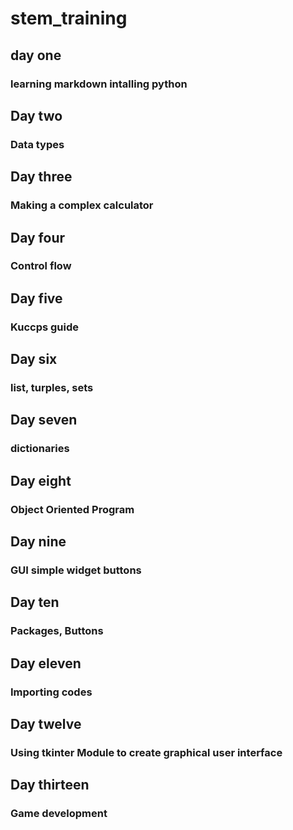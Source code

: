 # stem_training
## day one
### learning markdown intalling python
## Day two
### Data types
## Day three
### Making a complex calculator
## Day four
### Control flow
## Day five
### Kuccps guide
## Day six
### list, turples, sets
## Day seven 
### dictionaries
## Day eight
### Object Oriented Program
## Day nine
### GUI simple widget buttons
## Day ten
### Packages, Buttons
## Day eleven
### Importing codes
## Day twelve
### Using tkinter Module to create graphical user interface
## Day thirteen
### Game development
